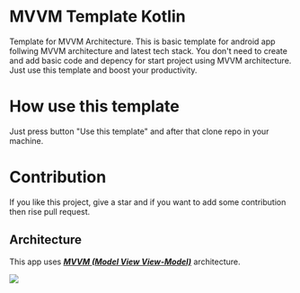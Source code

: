 # MVVM Template Kotlin
Template for MVVM Architecture.
This is basic template for android app follwing MVVM architecture and latest tech stack.
You don't need to create and add basic code and depency for start project using MVVM architecture. Just use this template and boost your productivity.

# How use this template
Just press button "Use this template" and after that clone repo in your machine.

# Contribution
If you like this project, give a star and if you want to add some contribution then rise pull request.

## Architecture
This app uses [***MVVM (Model View View-Model)***](https://developer.android.com/jetpack/docs/guide#recommended-app-arch) architecture.

![](https://developer.android.com/topic/libraries/architecture/images/final-architecture.png)
